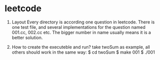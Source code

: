 # leetcode
1. Layout
Every directory is according one question in leetcode. There is one test file, and several implementations for the question named 001.cc, 002.cc etc.
The bigger number in name usually means it is a better solution.

2. How to create the executeble and run? take twoSum as example, all others should work in the same way:
   $ cd  twoSum
   $ make 001
   $ ./001
